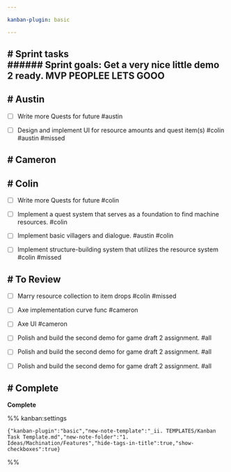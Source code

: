 ```yaml
---

kanban-plugin: basic

---
```


## # Sprint tasks<br>###### Sprint goals: Get a very nice little demo 2 ready. MVP PEOPLEE LETS GOOO



## # Austin

- [ ] Write more Quests for future #austin
- [ ] Design and implement UI for resource amounts and quest item(s) #colin #austin  #missed


## # Cameron



## # Colin

- [ ] Write more Quests for future #colin
- [ ] Implement a quest system that serves as a foundation to find machine resources. #colin
- [ ] Implement basic villagers and dialogue. #austin #colin
- [ ] Implement structure-building system that utilizes the resource system #colin #missed


## # To Review

- [ ] Marry resource collection to item drops #colin #missed
- [ ] Axe implementation curve func  #cameron
- [ ] Axe UI #cameron
- [ ] Polish and build the second demo for game draft 2 assignment. #all
- [ ] Polish and build the second demo for game draft 2 assignment. #all
- [ ] Polish and build the second demo for game draft 2 assignment. #all


## # Complete

**Complete**




%% kanban:settings
```
{"kanban-plugin":"basic","new-note-template":"_ii. TEMPLATES/Kanban Task Template.md","new-note-folder":"1. Ideas/Machination/Features","hide-tags-in-title":true,"show-checkboxes":true}
```
%%